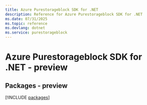 ```yaml
---
title: Azure Purestorageblock SDK for .NET
description: Reference for Azure Purestorageblock SDK for .NET
ms.date: 07/31/2025
ms.topic: reference
ms.devlang: dotnet
ms.service: purestorageblock
---
```

# Azure Purestorageblock SDK for .NET - preview
## Packages - preview
[!INCLUDE [packages](purestorageblock-index.md)]